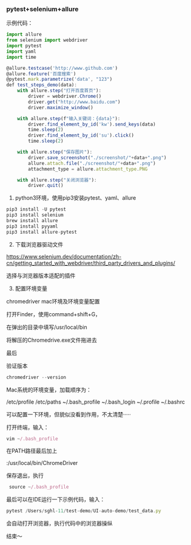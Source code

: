### pytest+selenium+allure



示例代码：

```javascript
import allure
from selenium import webdriver
import pytest
import yaml
import time

@allure.testcase('http://www.github.com')
@allure.feature('百度搜索')
@pytest.mark.parametrize('data', "123")
def test_steps_demo(data):
    with allure.step("打开百度首页"):
        driver = webdriver.Chrome()
        driver.get("http://www.baidu.com")
        driver.maximize_window()

    with allure.step(f"输入关键词：{data}"):
        driver.find_element_by_id('kw').send_keys(data)
        time.sleep(2)
        driver.find_element_by_id('su').click()
        time.sleep(2)

    with allure.step("保存图片"):
        driver.save_screenshot("./screenshot/"+data+".png")
        allure.attach.file("./screenshot/"+data+".png")
        attachment_type = allure.attachment_type.PNG

    with allure.step("关闭浏览器"):
        driver.quit()

```



1. python3环境，使用pip3安装pytest、yaml、allure

```javascript
pip3 install -U pytest
pip3 install selenium 
brew install allure 
pip3 install pyyaml
pip3 install allure-pytest

```



2. 下载浏览器驱动文件

https://www.selenium.dev/documentation/zh-cn/getting_started_with_webdriver/third_party_drivers_and_plugins/

选择与浏览器版本适配的插件



3. 配置环境变量

chromedriver mac环境及环境变量配置

打开Finder，使用command+shift+G，

在弹出的目录中填写/usr/local/bin

将解压的Chromedrive.exe文件拖进去

最后

验证版本

```javascript
chromedriver --version 

```



Mac系统的环境变量，加载顺序为：

/etc/profile /etc/paths ~/.bash_profile ~/.bash_login ~/.profile ~/.bashrc



可以配置一下环境，但貌似没看到作用，不太清楚·····



打开终端，输入：

```javascript
vim ~/.bash_profile

```



在PATH路径最后加上

:/usr/local/bin/ChromeDriver

保存退出，执行

```javascript
 source ~/.bash_profile

```



最后可以在IDE运行一下示例代码，输入：

```javascript
pytest /Users/sghl-11/test-demo/UI-auto-demo/test_data.py

```

会自动打开浏览器，执行代码中的浏览器操纵



结束～

